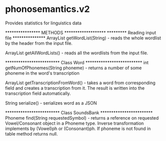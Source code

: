 # phonosemantics.v2
Provides statistics for linguistics data

**************** METHODS *******************
********* Reading input file ***************
ArrayList<Word> getWordList(String) - reads the whole wordlist by the header from the input file.

ArrayList<Word> getAllWordLists() - reads all the wordlists from the input file.








************************* Class Word **************************
int getNumOfPhonemes(String phoneme) - returns a number of some phoneme in the word's transcription

ArrayList<Phoneme> getTranscriptionFromWord() - takes a word from corresponding field and creates a transcription from it.
        The result is written into the transcription field automatically.

String serialize() - serializes word as a JSON




************************* Class SoundsBank ************************
Phoneme find(String requestedSymbol) - returns a reference on requested Vowel/Consonant object in a Phoneme type.
        Inverse transformation implements by (Vowel)ph or (Consonant)ph.
        If phoneme is not found in table method returns null.